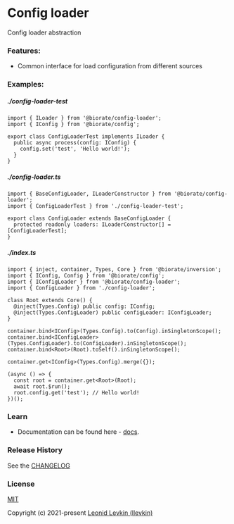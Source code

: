 # Config loader

Config loader abstraction

### Features:

- Common interface for load configuration from different sources

### Examples:

##### ./config-loader-test

```
import { ILoader } from '@biorate/config-loader';
import { IConfig } from '@biorate/config';

export class ConfigLoaderTest implements ILoader {
  public async process(config: IConfig) {
    config.set('test', 'Hello world!');
  }
}
```

##### ./config-loader.ts

```
import { BaseConfigLoader, ILoaderConstructor } from '@biorate/config-loader';
import { ConfigLoaderTest } from './config-loader-test';

export class ConfigLoader extends BaseConfigLoader {
  protected readonly loaders: ILoaderConstructor[] = [ConfigLoaderTest];
}
```

##### ./index.ts

```
import { inject, container, Types, Core } from '@biorate/inversion';
import { IConfig, Config } from '@biorate/config';
import { IConfigLoader } from '@biorate/config-loader';
import { ConfigLoader } from './config-loader';

class Root extends Core() {
  @inject(Types.Config) public config: IConfig;
  @inject(Types.ConfigLoader) public configLoader: IConfigLoader;
}

container.bind<IConfig>(Types.Config).to(Config).inSingletonScope();
container.bind<IConfigLoader>(Types.ConfigLoader).to(ConfigLoader).inSingletonScope();
container.bind<Root>(Root).toSelf().inSingletonScope();

container.get<IConfig>(Types.Config).merge({});

(async () => {
  const root = container.get<Root>(Root);
  await root.$run();
  root.config.get('test'); // Hello world!
})();
```

### Learn

- Documentation can be found here - [docs](https://biorate.github.io/core/modules/config_loader.html).

### Release History

See the [CHANGELOG](https://github.com/biorate/core/blob/master/packages/%40biorate/config-loader/CHANGELOG.md)

### License

[MIT](https://github.com/biorate/core/blob/master/packages/%40biorate/config-loader/LICENSE)

Copyright (c) 2021-present [Leonid Levkin (llevkin)](mailto:llevkin@yandex.ru)
